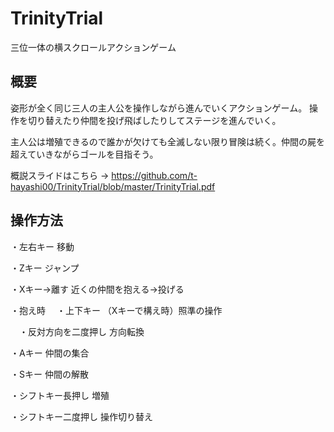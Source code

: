 # TrinityTrial
三位一体の横スクロールアクションゲーム
## 概要
姿形が全く同じ三人の主人公を操作しながら進んでいくアクションゲーム。
操作を切り替えたり仲間を投げ飛ばしたりしてステージを進んでいく。

主人公は増殖できるので誰かが欠けても全滅しない限り冒険は続く。仲間の屍を超えていきながらゴールを目指そう。

概説スライドはこちら → https://github.com/t-hayashi00/TrinityTrial/blob/master/TrinityTrial.pdf

## 操作方法
・左右キー 移動

・Zキー ジャンプ

・Xキー→離す 近くの仲間を抱える→投げる

・抱え時
　・上下キー （Xキーで構え時）照準の操作
 
　・反対方向を二度押し 方向転換

・Aキー 仲間の集合

・Sキー 仲間の解散

・シフトキー長押し 増殖

・シフトキー二度押し 操作切り替え
